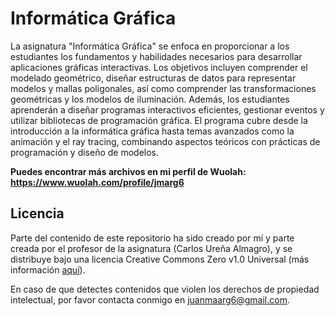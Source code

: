 # Informática Gráfica

La asignatura "Informática Gráfica" se enfoca en proporcionar a los estudiantes los fundamentos y habilidades necesarios para desarrollar aplicaciones gráficas interactivas. Los objetivos incluyen comprender el modelado geométrico, diseñar estructuras de datos para representar modelos y mallas poligonales, así como comprender las transformaciones geométricas y los modelos de iluminación. Además, los estudiantes aprenderán a diseñar programas interactivos eficientes, gestionar eventos y utilizar bibliotecas de programación gráfica. El programa cubre desde la introducción a la informática gráfica hasta temas avanzados como la animación y el ray tracing, combinando aspectos teóricos con prácticas de programación y diseño de modelos.

**Puedes encontrar más archivos en mi perfil de Wuolah: https://www.wuolah.com/profile/jmarg6**

## Licencia

Parte del contenido de este repositorio ha sido creado por mí y parte creada por el profesor de la asignatura (Carlos Ureña Almagro), y se distribuye bajo una licencia Creative Commons Zero v1.0 Universal (más información [aquí](https://github.com/juanmaarg6/IG/blob/main/LICENSE)).

En caso de que detectes contenidos que violen los derechos de propiedad intelectual, por favor contacta conmigo en juanmaarg6@gmail.com.
